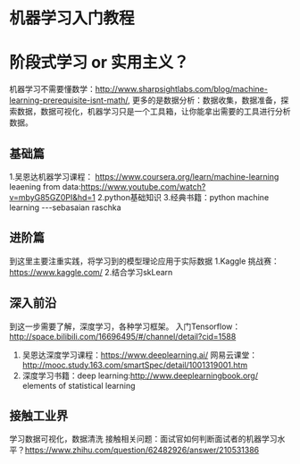# 机器学习入门教程
# 阶段式学习 or 实用主义？
 机器学习不需要懂数学：http://www.sharpsightlabs.com/blog/machine-learning-prerequisite-isnt-math/,
 更多的是数据分析：数据收集，数据准备，探索数据，数据可视化，机器学习只是一个工具箱，让你能拿出需要的工具进行分析数据。


## 基础篇
1.吴恩达机器学习课程： https://www.coursera.org/learn/machine-learning
  leaening from data:https://www.youtube.com/watch?v=mbyG85GZ0PI&hd=1
2.python基础知识
3.经典书籍：python machine learning ---sebasaian raschka

## 进阶篇
到这里主要注重实践，将学习到的模型理论应用于实际数据
1.Kaggle 挑战赛：https://www.kaggle.com/
2.结合学习skLearn

## 深入前沿
到这一步需要了解，深度学习，各种学习框架。
入门Tensorflow：http://space.bilibili.com/16696495/#/channel/detail?cid=1588
1. 吴恩达深度学习课程：https://www.deeplearning.ai/
   网易云课堂：http://mooc.study.163.com/smartSpec/detail/1001319001.htm
2. 深度学习书籍：deep learning:http://www.deeplearningbook.org/
   elements of statistical learning
   
## 接触工业界
学习数据可视化，数据清洗
接触相关问题：面试官如何判断面试者的机器学习水平？https://www.zhihu.com/question/62482926/answer/210531386
